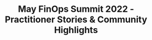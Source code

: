 ---
title: May FinOps Summit 2022 - Practitioner Stories & Community Highlights
description: Meet our first FinOps Ambassadors, hear from Cigna and Electronic Arts on chargeback/showback models, and hear about member FinOps career journeys.
date-added: May 2022
type: Video
source: Foundation Contribution
label: 
link: https://www.youtube.com/watch?v=AY1R1dXyOhU
cloud-provider: 
  - Multi-Cloud
permalink: /resources/not-here/
weight: 30
listing: true
---